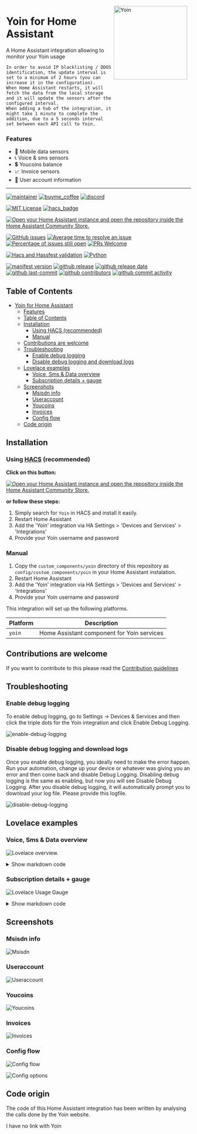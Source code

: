 <img src="https://github.com/geertmeersman/yoin/raw/main/images/brand/logo.png"
     alt="Yoin"
     align="right"
     style="width: 200px;margin-right: 10px;" />

# Yoin for Home Assistant

A Home Assistant integration allowing to monitor your Yoin usage

```text
In order to avoid IP blacklisting / DDOS identification, the update interval is set to a minimum of 2 hours (you can increase it in the configuration).
When Home Assistant restarts, it will fetch the data from the local storage and it will update the sensors after the configured interval.
When adding a hub of the integration, it might take 1 minute to complete the addition, due to a 5 seconds interval set between each API call to Yoin.
```

### Features

- 📱 Mobile data sensors
- 📞 Voice & sms sensors
- 💲 Youcoins balance
- 📈 Invoice sensors
- 👱 User account information

---

<!-- [START BADGES] -->
<!-- Please keep comment here to allow auto update -->

[![maintainer](https://img.shields.io/badge/maintainer-Geert%20Meersman-green?style=for-the-badge&logo=github)](https://github.com/geertmeersman)
[![buyme_coffee](https://img.shields.io/badge/Buy%20me%20an%20Omer-donate-yellow?style=for-the-badge&logo=buymeacoffee)](https://www.buymeacoffee.com/geertmeersman)
[![discord](https://img.shields.io/discord/1094977038269546576?style=for-the-badge&logo=discord)](https://discord.gg/JpjHptEN2D)

[![MIT License](https://img.shields.io/github/license/geertmeersman/yoin?style=flat-square)](https://github.com/geertmeersman/yoin/blob/master/LICENSE)
[![hacs_badge](https://img.shields.io/badge/HACS-Default-41BDF5.svg?style=flat-square)](https://github.com/hacs/integration)

[![Open your Home Assistant instance and open the repository inside the Home Assistant Community Store.](https://my.home-assistant.io/badges/hacs_repository.svg?style=flat-square)](https://my.home-assistant.io/redirect/hacs_repository/?owner=geertmeersman&repository=yoin&category=integration)

[![GitHub issues](https://img.shields.io/github/issues/geertmeersman/yoin)](https://github.com/geertmeersman/yoin/issues)
[![Average time to resolve an issue](http://isitmaintained.com/badge/resolution/geertmeersman/yoin.svg)](http://isitmaintained.com/project/geertmeersman/yoin)
[![Percentage of issues still open](http://isitmaintained.com/badge/open/geertmeersman/yoin.svg)](http://isitmaintained.com/project/geertmeersman/yoin)
[![PRs Welcome](https://img.shields.io/badge/PRs-Welcome-brightgreen.svg)](https://github.com/geertmeersman/yoin/pulls)

[![Hacs and Hassfest validation](https://github.com/geertmeersman/yoin/actions/workflows/validate.yml/badge.svg)](https://github.com/geertmeersman/yoin/actions/workflows/validate.yml)
[![Python](https://img.shields.io/badge/Python-FFD43B?logo=python)](https://github.com/geertmeersman/yoin/search?l=python)

[![manifest version](https://img.shields.io/github/manifest-json/v/geertmeersman/yoin/master?filename=custom_components%2Fyoin%2Fmanifest.json)](https://github.com/geertmeersman/yoin)
[![github release](https://img.shields.io/github/v/release/geertmeersman/yoin?logo=github)](https://github.com/geertmeersman/yoin/releases)
[![github release date](https://img.shields.io/github/release-date/geertmeersman/yoin)](https://github.com/geertmeersman/yoin/releases)
[![github last-commit](https://img.shields.io/github/last-commit/geertmeersman/yoin)](https://github.com/geertmeersman/yoin/commits)
[![github contributors](https://img.shields.io/github/contributors/geertmeersman/yoin)](https://github.com/geertmeersman/yoin/graphs/contributors)
[![github commit activity](https://img.shields.io/github/commit-activity/y/geertmeersman/yoin?logo=github)](https://github.com/geertmeersman/yoin/commits/main)

<!-- [END BADGES] -->

## Table of Contents

- [Yoin for Home Assistant](#yoin-for-home-assistant)
    - [Features](#features)
  - [Table of Contents](#table-of-contents)
  - [Installation](#installation)
    - [Using HACS (recommended)](#using-hacs-recommended)
    - [Manual](#manual)
  - [Contributions are welcome](#contributions-are-welcome)
  - [Troubleshooting](#troubleshooting)
    - [Enable debug logging](#enable-debug-logging)
    - [Disable debug logging and download logs](#disable-debug-logging-and-download-logs)
  - [Lovelace examples](#lovelace-examples)
    - [Voice, Sms \& Data overview](#voice-sms--data-overview)
    - [Subscription details + gauge](#subscription-details--gauge)
  - [Screenshots](#screenshots)
    - [Msisdn info](#msisdn-info)
    - [Useraccount](#useraccount)
    - [Youcoins](#youcoins)
    - [Invoices](#invoices)
    - [Config flow](#config-flow)
  - [Code origin](#code-origin)

## Installation

### Using [HACS](https://hacs.xyz/) (recommended)

**Click on this button:**

[![Open your Home Assistant instance and open the repository inside the Home Assistant Community Store.](https://my.home-assistant.io/badges/hacs_repository.svg?style=flat-square)](https://my.home-assistant.io/redirect/hacs_repository/?owner=geertmeersman&repository=yoin&category=integration)

**or follow these steps:**

1. Simply search for `Yoin` in HACS and install it easily.
2. Restart Home Assistant
3. Add the 'Yoin' integration via HA Settings > 'Devices and Services' > 'Integrations'
4. Provide your Yoin username and password

### Manual

1. Copy the `custom_components/yoin` directory of this repository as `config/custom_components/yoin` in your Home Assistant instalation.
2. Restart Home Assistant
3. Add the 'Yoin' integration via HA Settings > 'Devices and Services' > 'Integrations'
4. Provide your Yoin username and password

This integration will set up the following platforms.

| Platform  | Description                                           |
| --------- | ----------------------------------------------------- |
| `yoin` | Home Assistant component for Yoin services |

## Contributions are welcome

If you want to contribute to this please read the [Contribution guidelines](CONTRIBUTING.md)

## Troubleshooting

### Enable debug logging

To enable debug logging, go to Settings -> Devices & Services and then click the triple dots for the Yoin integration and click Enable Debug Logging.

![enable-debug-logging](https://raw.githubusercontent.com/geertmeersman/yoin/main/images/screenshots/enable-debug-logging.gif)

### Disable debug logging and download logs

Once you enable debug logging, you ideally need to make the error happen. Run your automation, change up your device or whatever was giving you an error and then come back and disable Debug Logging. Disabling debug logging is the same as enabling, but now you will see Disable Debug Logging. After you disable debug logging, it will automatically prompt you to download your log file. Please provide this logfile.

![disable-debug-logging](https://raw.githubusercontent.com/geertmeersman/yoin/main/images/screenshots/disable-debug-logging.gif)

## Lovelace examples

### Voice, Sms & Data overview

![Lovelace overview.](https://github.com/geertmeersman/yoin/raw/main/images/screenshots/lovelace_overview.png)

<details><summary>Show markdown code</summary>

**Replace &lt;mobile_number&gt; by your mobile number**

```yaml
type: custom:button-card
variables:
  var_call: '[[[ return states["sensor.yoin_<mobile_number>_voice_sms"].attributes;]]]'
  var_internet: '[[[ return states["sensor.yoin_<mobile_number>_data"].attributes;]]]'
  var_remaining: >-
    [[[ return
    states["sensor.yoin_<mobile_number>_remaining_days"].attributes;]]]
styles:
  grid:
    - grid-template-areas: "'balance' 'product'"
    - grid-template-rows: 1fr
  card:
    - padding: 0px
custom_fields:
  balance:
    card:
      type: custom:button-card
      styles:
        grid:
          - grid-template-areas: "'minuten data sms'"
          - grid-template-columns: 1fr 1fr 1fr
        card:
          - padding: 0px
      custom_fields:
        minuten:
          card:
            show_name: true
            show_icon: false
            name: '[[[ return "belminuten" ]]]'
            type: custom:button-card
            tap_action:
              action: navigate
              navigation_path: /lovelace/abonnementen
            custom_fields:
              totaal: |
                [[[
                  return 'van de '+variables.var_call.BundleDurationWithUnits+' gebruikt'
                ]]]
              gebruikt: |
                [[[
                  return variables.var_call.UsedAmount+''
                ]]]
            styles:
              custom_fields:
                gebruikt:
                  - font-size: 20px
                totaal:
                  - font-size: 10px
              grid:
                - grid-template-areas: '"gebruikt" "n" "totaal"'
              label:
                - font-size: 20px
              card:
                - background: >-
                    [[[ return
                    variables.var_call.used_percentage>90?"red":"#398087" ]]]
                - background-size: cover
                - background-position: center
                - font-weight: bold
                - font-family: Helvetica
                - font-size: 13px
        data:
          card:
            show_name: true
            show_icon: false
            name: '[[[ return "mobiele data" ]]]'
            type: custom:button-card
            tap_action:
              action: navigate
              navigation_path: /lovelace/abonnementen
            custom_fields:
              totaal: |
                [[[
                  return 'van de '+variables.var_internet.BundleDurationWithUnits+' gebruikt'
                ]]]
              resterend: |
                [[[
                  return Math.ceil(variables.var_internet.Percentage)+'%'
                ]]]
            styles:
              custom_fields:
                resterend:
                  - font-size: 20px
                totaal:
                  - font-size: 10px
              grid:
                - grid-template-areas: '"resterend" "n" "totaal"'
              label:
                - font-size: 20px
              card:
                - background: >-
                    [[[ return
                    variables.var_internet.used_percentage>90?"red":"#00a5db"
                    ]]]
                - background-size: cover
                - background-position: center
                - font-weight: bold
                - font-family: Helvetica
                - font-size: 13px
        sms:
          card:
            show_name: true
            show_icon: false
            name: '[[[ return "sms''en" ]]]'
            type: custom:button-card
            tap_action:
              action: navigate
              navigation_path: /lovelace/abonnementen
            custom_fields:
              totaal: |
                [[[
                  return 'van de '+variables.var_call.BundleDurationWithUnits.replace(' Min', '')+' gebruikt'
                ]]]
              gebruikt: |
                [[[
                  return variables.var_call.UsedAmount+''
                ]]]
            styles:
              custom_fields:
                gebruikt:
                  - font-size: 20px
                totaal:
                  - font-size: 10px
              grid:
                - grid-template-areas: '"gebruikt" "n" "totaal"'
              label:
                - font-size: 20px
              card:
                - background: >-
                    [[[ return variables.var_call.Percentage>90?"red":"#8d7fdb"
                    ]]]
                - background-size: cover
                - background-position: center
                - font-weight: bold
                - font-family: Helvetica
                - font-size: 13px
  product:
    card:
      type: markdown
      content: >
        ###### Nog
        {{state_attr('sensor.yoin_<mobile_number>_remaining_days','NumberOfRemainingDays')|int}}
        dagen | Vervalt op
        {{state_attr('sensor.yoin_<mobile_number>_remaining_days','StartDate')}}
```

</details>

### Subscription details + gauge

![Lovelace Usage Gauge](https://github.com/geertmeersman/yoin/raw/main/images/screenshots/lovelace_usage_gauge.png)

<details><summary>Show markdown code</summary>

**Replace &lt;mobile_number&gt; by your mobile number**

```yaml
type: vertical-stack
cards:
  - type: markdown
    content: >
      # Username : {{ states["sensor.yoin_<mobile_number>_data"].state|int}}%

      Product: {{
      states["sensor.yoin_<mobile_number>_abonnement_type"].attributes.friendly_name
      }}

      Data verbruikt: {{
      states["sensor.yoin_<mobile_number>_data"].attributes.UsedAmount}}/{{
      states["sensor.yoin_<mobile_number>_data"].attributes.BundleDurationWithUnits}}

      Voice/sms verbruikt: {{
      states["sensor.yoin_<mobile_number>_voice_sms"].attributes.UsedAmount}}/{{
      states["sensor.yoin_<mobile_number>_voice_sms"].attributes.BundleDurationWithUnits}}

      Nog {{ states["sensor.yoin_<mobile_number>_remaining_days"].state }} dagen
      resterend in de huidige periode

      Laatste update:
      {{state_attr('sensor.yoin_<mobile_number>_sim_info','last_synced') |
      as_timestamp | timestamp_custom("%d-%m-%Y %H:%M")}}
    style: |
      ha-card {
        background: {% if(states.sensor.yoin_<mobile_number>_data.state|int > 90) %}red{% elif(states.sensor.yoin_<mobile_number>_data.state|int > 80) %}orange{% else %}green{%- endif %};
        background-image: url(https://github.com/geertmeersman/yoin/raw/main/images/brand/logo_text.png);
        background-size: cover;
        background-position: center;
        font-weight: bold;
        font-family: Helvetica;
        font-size: 13px;
      }
  - type: custom:dual-gauge-card
    title: Username
    min: 0
    max: 100
    shadeInner: true
    cardwidth: 350
    outer:
      entity: sensor.yoin_<mobile_number>_data
      label: gebruikt
      min: 0
      max: 100
      unit: "%"
      colors:
        - color: var(--label-badge-green)
          value: 0
        - color: var(--label-badge-yellow)
          value: 60
        - color: var(--label-badge-red)
          value: 80
    inner:
      entity: sensor.yoin_<mobile_number>_remaining_days
      label: period
      attribute: period_percentage_completed
      min: 0
      max: 100
      unit: "%"
```

</details>

## Screenshots

### Msisdn info

![Msisdn](https://github.com/geertmeersman/yoin/raw/main/images/screenshots/msisdn.png)

### Useraccount

![Useraccount](https://github.com/geertmeersman/yoin/raw/main/images/screenshots/useraccount.png)

### Youcoins

![Youcoins](https://github.com/geertmeersman/yoin/raw/main/images/screenshots/youcoins.png)

### Invoices

![Invoices](https://github.com/geertmeersman/yoin/raw/main/images/screenshots/invoices.png)

### Config flow

![Config flow](https://github.com/geertmeersman/yoin/raw/main/images/screenshots/config_flow.png)

![Config options](https://github.com/geertmeersman/yoin/raw/main/images/screenshots/config_options.png)

## Code origin

The code of this Home Assistant integration has been written by analysing the calls done by the Yoin website.

I have no link with Yoin
